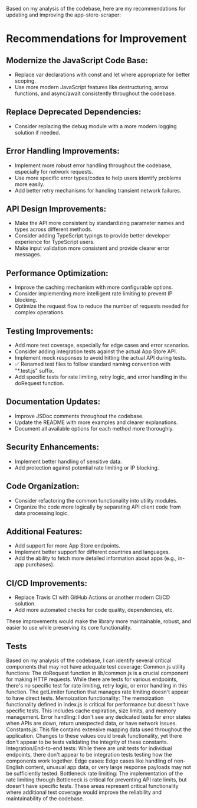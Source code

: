 Based on my analysis of the codebase, here are my recommendations for updating and improving the app-store-scraper:
# Recommendations for Improvement

## Modernize the JavaScript Code Base:
- Replace var declarations with const and let where appropriate for better scoping.
- Use more modern JavaScript features like destructuring, arrow functions, and async/await consistently throughout the codebase.

## Replace Deprecated Dependencies:
- Consider replacing the debug module with a more modern logging solution if needed.

## Error Handling Improvements:
- Implement more robust error handling throughout the codebase, especially for network requests.
- Use more specific error types/codes to help users identify problems more easily.
- Add better retry mechanisms for handling transient network failures.

## API Design Improvements:
- Make the API more consistent by standardizing parameter names and types across different methods.
- Consider adding TypeScript typings to provide better developer experience for TypeScript users.
- Make input validation more consistent and provide clearer error messages.

## Performance Optimization:
- Improve the caching mechanism with more configurable options.
- Consider implementing more intelligent rate limiting to prevent IP blocking.
- Optimize the request flow to reduce the number of requests needed for complex operations.

## Testing Improvements:
- Add more test coverage, especially for edge cases and error scenarios.
- Consider adding integration tests against the actual App Store API.
- Implement mock responses to avoid hitting the actual API during tests.
- ✅ Renamed test files to follow standard naming convention with "*.test.js" suffix.
- Add specific tests for rate limiting, retry logic, and error handling in the doRequest function.

## Documentation Updates:
- Improve JSDoc comments throughout the codebase.
- Update the README with more examples and clearer explanations.
- Document all available options for each method more thoroughly.

## Security Enhancements:
- Implement better handling of sensitive data.
- Add protection against potential rate limiting or IP blocking.

## Code Organization:
- Consider refactoring the common functionality into utility modules.
- Organize the code more logically by separating API client code from data processing logic.

## Additional Features:
- Add support for more App Store endpoints.
- Implement better support for different countries and languages.
- Add the ability to fetch more detailed information about apps (e.g., in-app purchases).

## CI/CD Improvements:
- Replace Travis CI with GitHub Actions or another modern CI/CD solution.
- Add more automated checks for code quality, dependencies, etc.

These improvements would make the library more maintainable, robust, and easier to use while preserving its core functionality.


## Tests
Based on my analysis of the codebase, I can identify several critical components that may not have adequate test coverage:
Common.js utility functions:
The doRequest function in lib/common.js is a crucial component for making HTTP requests. While there are tests for various endpoints, there's no specific test for rate limiting, retry logic, or error handling in this function.
The getLimiter function that manages rate limiting doesn't appear to have direct tests.
Memoization functionality:
The memoization functionality defined in index.js is critical for performance but doesn't have specific tests. This includes cache expiration, size limits, and memory management.
Error handling:
I don't see any dedicated tests for error states when APIs are down, return unexpected data, or have network issues.
Constants.js:
This file contains extensive mapping data used throughout the application. Changes to these values could break functionality, yet there don't appear to be tests validating the integrity of these constants.
Integration/End-to-end tests:
While there are unit tests for individual endpoints, there don't appear to be integration tests testing how the components work together.
Edge cases:
Edge cases like handling of non-English content, unusual app data, or very large response payloads may not be sufficiently tested.
Bottleneck rate limiting:
The implementation of the rate limiting through Bottleneck is critical for preventing API rate limits, but doesn't have specific tests.
These areas represent critical functionality where additional test coverage would improve the reliability and maintainability of the codebase.